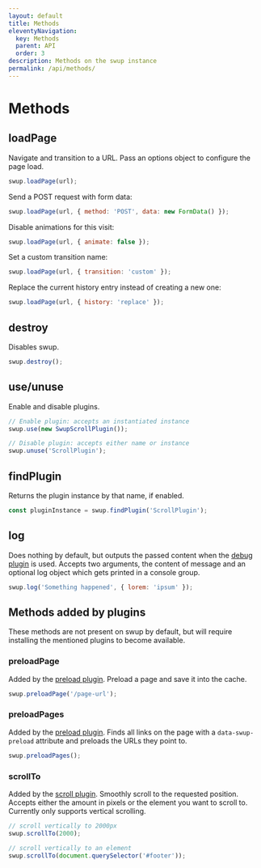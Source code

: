 ```yaml
---
layout: default
title: Methods
eleventyNavigation:
  key: Methods
  parent: API
  order: 3
description: Methods on the swup instance
permalink: /api/methods/
---
```


# Methods

## loadPage

Navigate and transition to a URL. Pass an options object to configure the page load.

```javascript
swup.loadPage(url);
```

Send a POST request with form data:

```javascript
swup.loadPage(url, { method: 'POST', data: new FormData() });
```

Disable animations for this visit:

```javascript
swup.loadPage(url, { animate: false });
```

Set a custom transition name:

```javascript
swup.loadPage(url, { transition: 'custom' });
```

Replace the current history entry instead of creating a new one:

```javascript
swup.loadPage(url, { history: 'replace' });
```

## destroy

Disables swup.

```javascript
swup.destroy();
```

## use/unuse

Enable and disable plugins.

```javascript
// Enable plugin: accepts an instantiated instance
swup.use(new SwupScrollPlugin());

// Disable plugin: accepts either name or instance
swup.unuse('ScrollPlugin');
```

## findPlugin

Returns the plugin instance by that name, if enabled.

```javascript
const pluginInstance = swup.findPlugin('ScrollPlugin');
```

## log

Does nothing by default, but outputs the passed content when the [debug plugin](/plugins/debug-plugin/) is used.
Accepts two arguments, the content of message and an optional log object which gets printed in a console group.

```javascript
swup.log('Something happened', { lorem: 'ipsum' });
```

## Methods added by plugins

These methods are not present on swup by default, but will require installing the mentioned plugins to become available.

### preloadPage

Added by the [preload plugin](/plugins/preload-plugin/).
Preload a page and save it into the cache.

```javascript
swup.preloadPage('/page-url');
```

### preloadPages

Added by the [preload plugin](/plugins/preload-plugin/).
Finds all links on the page with a `data-swup-preload` attribute and preloads the URLs they point to.

```javascript
swup.preloadPages();
```

### scrollTo

Added by the [scroll plugin](/plugins/scroll-plugin/).
Smoothly scroll to the requested position. Accepts either the amount in pixels or the element you want to scroll to.
Currently only supports vertical scrolling.

```javascript
// scroll vertically to 2000px
swup.scrollTo(2000);

// scroll vertically to an element
swup.scrollTo(document.querySelector('#footer'));
```
